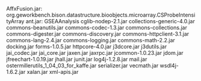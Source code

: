 AffxFusion.jar: org.geworkbench.bison.datastructure.bioobjects.microarray.CSProbeIntensityArray
ant.jar: GSEAAnalysis
cglib-nodep-2.1.jar
collections-generic-4.0.jar
commons-beanutils.jar
commons-codec-1.3.jar
commons-collections.jar
commons-digester.jar
commons-discovery.jar
commons-httpclient-3.1.jar
commons-lang-2.4.jar
commons-logging.jar
commons-math-2.2.jar
docking.jar
forms-1.0.5.jar
httpcore-4.0.jar
j3dcore.jar
j3dutils.jar
jai_codec.jar
jai_core.jar
jaxen.jar
jaxrpc.jar
jcommon-1.0.23.jar
jdom.jar
jfreechart-1.0.19.jar
jhall.jar
junit.jar
log4j-1.2.8.jar
mail.jar
ostermillerutils_1_04_03_for_kaffe.jar
serializer.jar
vecmath.jar
wsdl4j-1.6.2.jar
xalan.jar
xml-apis.jar

